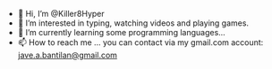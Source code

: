 - 👋 Hi, I’m @Killer8Hyper
- 👀 I’m interested in typing, watching videos and playing games.
- 🌱 I’m currently learning some programming languages...
- 📫 How to reach me ... you can contact via my gmail.com account: jave.a.bantilan@gmail.com

<!---
Killer8Hyper/Killer8Hyper is a ✨ special ✨ repository because its `README.md` (this file) appears on your GitHub profile.
You can click the Preview link to take a look at your changes.
--->
